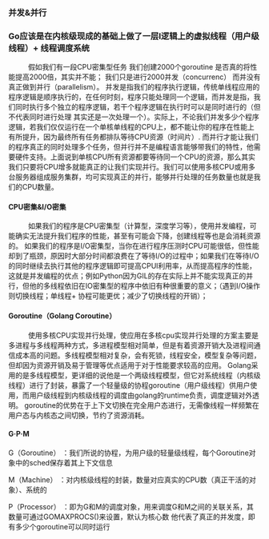 ### **并发&并行**
### Go应该是在内核级现成的基础上做了一层l逻辑上的虚拟线程（用户级线程）+ 线程调度系统
&nbsp;&nbsp;&nbsp;&nbsp;&nbsp;&nbsp;&nbsp;&nbsp;&nbsp;&nbsp;假如我们有一段CPU密集型任务 我们创建2000个goroutine 是否真的将性能提高2000倍，其实并不能； 我们只是进行2000并发（concurrenc） 而并没有真正做到并行（parallelism）。
并发是指我们的程序执行逻辑，传统单线程应用的程序逻辑是顺序执行的，在任何时刻，程序只能处理同一个逻辑，而并发是指，我们同时执行多个独立的程序逻辑，若干个程序逻辑在执行时可以是同时进行的（但不代表同时进行处理 其实还是一次处理一个）。实际上，不论我们并发多少个程序逻辑，若我们仅仅运行在一个单核单线程的CPU上，都不能让你的程序在性能上有所提升，因为最终所有任务都排队等待CPU资源（时间片）.
而并行才能让我们的程序真正的同时处理多个任务，但并行并不是编程语言能够带我们的特性，他需要硬件支持。上面说到单核CPU所有资源都要等待同一个CPU的资源，那么其实我们只要将CPU增多就能真正的让我们实现并行。我们可以使用多核CPU或用多台服务器组成服务集群，均可实现真正的并行，能够并行处理的任务数量也就是我们的CPU数量。

#### **CPU密集&I/O密集**
&nbsp;&nbsp;&nbsp;&nbsp;&nbsp;&nbsp;&nbsp;&nbsp;&nbsp;&nbsp;如果我们的程序是CPU密集型（计算型，深度学习等），使用并发编程，可能确实无法提升我们程序的性能，甚至有可能会下降，创建线程等也是会消耗资源的。
如果我们的程序是I/O密集型，当你在进行程序压测时CPU可能很低，但性能却到了瓶颈，原因时大部分时间都浪费在了等待I/O的过程中；如果我们在等待I/O的同时继续去执行其他的程序逻辑即可提高CPUl利用率，从而提高程序的性能，这就是并发编程的优点；例如Python因为GIL的存在实际上并不能实现真正的并行，但他的多线程依旧在IO密集型的程序中依旧有种很重要的意义；（遇到I/O操作 则切换线程；单线程+ 协程可能更优；减少了切换线程的开销）；

#### **Goroutine（Golang Coroutine）**
&nbsp;&nbsp;&nbsp;&nbsp;&nbsp;&nbsp;&nbsp;&nbsp;&nbsp;&nbsp;使用多核CPU实现并行处理，使应用在多核cpu实现并行处理的方案主要是多进程与多线程两种方式，多进程模型相对简单，但是有着资源开销大及进程间通信成本高的问题。多线程模型相对复杂，会有死锁，线程安全，模型复杂等问题，但却因为资源开销及易于管理等优点适用于对于性能要求较高的应用。
Golang采用的是多线程模型，更详细的说他是一个两级线程模型，但它对系统线程（内核级线程）进行了封装，暴露了一个轻量级的协程goroutine（用户级线程）供用户使用，而用户级线程到内核级线程的调度由golang的runtime负责，调度逻辑对外透明。
goroutine的优势在于上下文切换在完全用户态进行，无需像线程一样频繁在用户态与内核态之间切换，节约了资源消耗。

#### **G·P·M**
G（Goroutine） ：我们所说的协程，为用户级的轻量级线程，每个Goroutine对象中的sched保存着其上下文信息

M（Machine） ：对内核级线程的封装，数量对应真实的CPU数（真正干活的对象）、系统的

P（Processor） ：即为G和M的调度对象，用来调度G和M之间的关联关系，其数量可通过GOMAXPROCS()来设置，默认为核心数  他代表了真正的并发度，即有多少个goroutine可以同时运行

